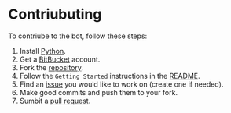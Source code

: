 # Contriubuting
To contriube to the bot, follow these steps:

1. Install [Python](https://python.org).
2. Get a [BitBucket](https://bitbucket.org) account.
3. Fork the [repository](https://bitbucket.org/NinoMaruszewski/roycemorebot/src).
4. Follow the `Getting Started` instructions in the [README](./README.md).
5. Find an [issue](https://bitbucket.org/NinoMaruszewski/roycemorebot/issues) you would like to work on (create one if needed).
6. Make good commits and push them to your fork.
7. Sumbit a [pull request]().

